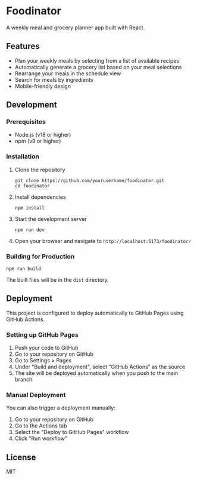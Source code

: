 # Foodinator

A weekly meal and grocery planner app built with React.

## Features

- Plan your weekly meals by selecting from a list of available recipes
- Automatically generate a grocery list based on your meal selections
- Rearrange your meals in the schedule view
- Search for meals by ingredients
- Mobile-friendly design

## Development

### Prerequisites

- Node.js (v18 or higher)
- npm (v9 or higher)

### Installation

1. Clone the repository
   ```
   git clone https://github.com/yourusername/foodinator.git
   cd foodinator
   ```

2. Install dependencies
   ```
   npm install
   ```

3. Start the development server
   ```
   npm run dev
   ```

4. Open your browser and navigate to `http://localhost:5173/foodinator/`

### Building for Production

```
npm run build
```

The built files will be in the `dist` directory.

## Deployment

This project is configured to deploy automatically to GitHub Pages using GitHub Actions.

### Setting up GitHub Pages

1. Push your code to GitHub
2. Go to your repository on GitHub
3. Go to Settings > Pages
4. Under "Build and deployment", select "GitHub Actions" as the source
5. The site will be deployed automatically when you push to the main branch

### Manual Deployment

You can also trigger a deployment manually:

1. Go to your repository on GitHub
2. Go to the Actions tab
3. Select the "Deploy to GitHub Pages" workflow
4. Click "Run workflow"

## License

MIT
